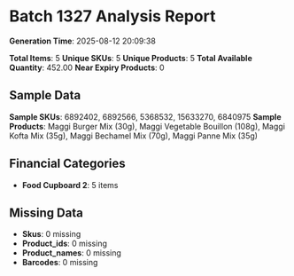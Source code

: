 # Batch 1327 Analysis Report

**Generation Time**: 2025-08-12 20:09:38

**Total Items**: 5
**Unique SKUs**: 5
**Unique Products**: 5
**Total Available Quantity**: 452.00
**Near Expiry Products**: 0

## Sample Data
**Sample SKUs**: 6892402, 6892566, 5368532, 15633270, 6840975
**Sample Products**: Maggi Burger Mix (30g), Maggi Vegetable Bouillon (108g), Maggi Kofta Mix (35g), Maggi Bechamel Mix (70g), Maggi Panne Mix (35g)

## Financial Categories
- **Food Cupboard 2**: 5 items

## Missing Data
- **Skus**: 0 missing
- **Product_ids**: 0 missing
- **Product_names**: 0 missing
- **Barcodes**: 0 missing
